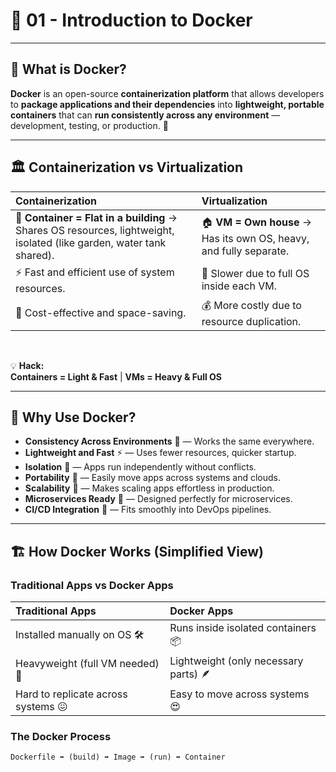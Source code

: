 # 🐳 01 - Introduction to Docker

---

## 📌 What is Docker?

**Docker** is an open-source **containerization platform** that allows developers to **package applications and their dependencies** into **lightweight, portable containers** that can **run consistently across any environment** — development, testing, or production. 🚀

---

## 🏛️ Containerization vs Virtualization

| Containerization | Virtualization |
|:-----------------|:---------------|
| 🏢 **Container = Flat in a building** → Shares OS resources, lightweight, isolated (like garden, water tank shared). | 🏠 **VM = Own house** → Has its own OS, heavy, and fully separate. |
| ⚡ Fast and efficient use of system resources. | 🐘 Slower due to full OS inside each VM. |
| 💸 Cost-effective and space-saving. | 💰 More costly due to resource duplication. |

<br>

💡 **Hack:**  
**Containers = Light & Fast** | **VMs = Heavy & Full OS**

---

## 🧠 Why Use Docker?

- **Consistency Across Environments** 🔁 — Works the same everywhere.
- **Lightweight and Fast** ⚡ — Uses fewer resources, quicker startup.
- **Isolation** 🚪 — Apps run independently without conflicts.
- **Portability** 🎒 — Easily move apps across systems and clouds.
- **Scalability** 🚀 — Makes scaling apps effortless in production.
- **Microservices Ready** 🧩 — Designed perfectly for microservices.
- **CI/CD Integration** 🔄 — Fits smoothly into DevOps pipelines.

---

## 🏗️ How Docker Works (Simplified View)

### Traditional Apps vs Docker Apps

| Traditional Apps | Docker Apps |
|:-----------------|:------------|
| Installed manually on OS 🛠️ | Runs inside isolated containers 📦 |
| Heavyweight (full VM needed) 🐘 | Lightweight (only necessary parts) 🪶 |
| Hard to replicate across systems 😖 | Easy to move across systems 😍 |

### The Docker Process

```plaintext
Dockerfile ➡️ (build) ➡️ Image ➡️ (run) ➡️ Container
